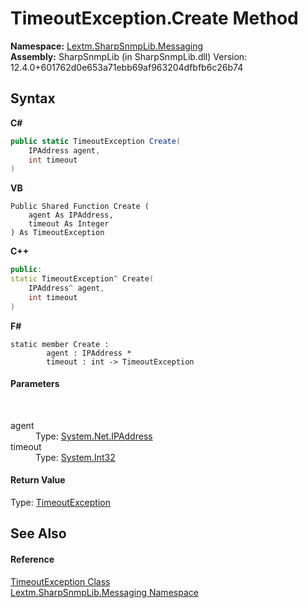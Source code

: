 # TimeoutException.Create Method 
 

**Namespace:**&nbsp;<a href="N_Lextm_SharpSnmpLib_Messaging">Lextm.SharpSnmpLib.Messaging</a><br />**Assembly:**&nbsp;SharpSnmpLib (in SharpSnmpLib.dll) Version: 12.4.0+601762d0e653a71ebb69af963204dfbfb6c26b74

## Syntax

**C#**<br />
``` C#
public static TimeoutException Create(
	IPAddress agent,
	int timeout
)
```

**VB**<br />
``` VB
Public Shared Function Create ( 
	agent As IPAddress,
	timeout As Integer
) As TimeoutException
```

**C++**<br />
``` C++
public:
static TimeoutException^ Create(
	IPAddress^ agent, 
	int timeout
)
```

**F#**<br />
``` F#
static member Create : 
        agent : IPAddress * 
        timeout : int -> TimeoutException 

```


#### Parameters
&nbsp;<dl><dt>agent</dt><dd>Type: <a href="https://docs.microsoft.com/dotnet/api/system.net.ipaddress" target="_blank" rel="noopener noreferrer">System.Net.IPAddress</a><br /></dd><dt>timeout</dt><dd>Type: <a href="https://docs.microsoft.com/dotnet/api/system.int32" target="_blank" rel="noopener noreferrer">System.Int32</a><br /></dd></dl>

#### Return Value
Type: <a href="T_Lextm_SharpSnmpLib_Messaging_TimeoutException">TimeoutException</a>

## See Also


#### Reference
<a href="T_Lextm_SharpSnmpLib_Messaging_TimeoutException">TimeoutException Class</a><br /><a href="N_Lextm_SharpSnmpLib_Messaging">Lextm.SharpSnmpLib.Messaging Namespace</a><br />